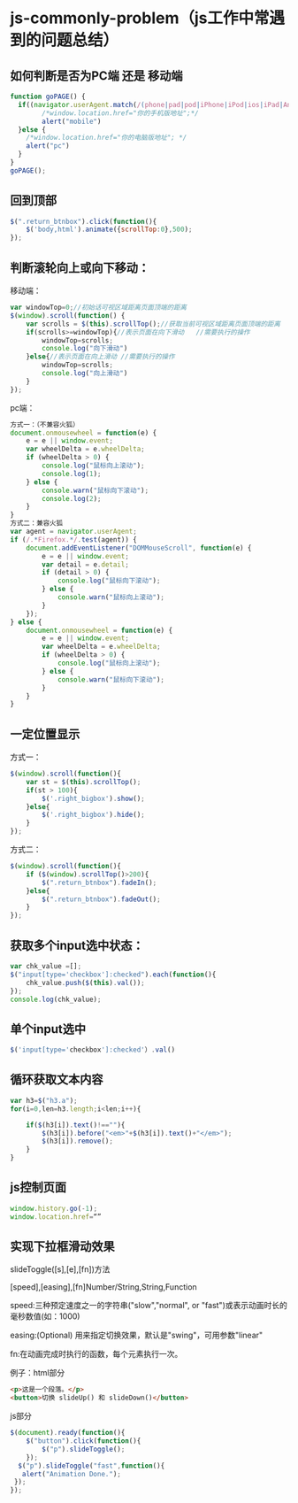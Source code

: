 # js-commonly-problem（js工作中常遇到的问题总结）
## 如何判断是否为PC端 还是 移动端
```js
function goPAGE() {
  if((navigator.userAgent.match(/(phone|pad|pod|iPhone|iPod|ios|iPad|Android|Mobile|BlackBerry|IEMobile|MQQBrowser|JUC|Fennec|wOSBrowser|BrowserNG|WebOS|Symbian|Windows Phone)/i))) {
        /*window.location.href="你的手机版地址";*/
        alert("mobile")
  }else {
    /*window.location.href="你的电脑版地址"; */
    alert("pc")
  }
}
goPAGE();
```
## 回到顶部
```js
$(".return_btnbox").click(function(){
    $('body,html').animate({scrollTop:0},500);
});
```
## 判断滚轮向上或向下移动：
移动端：
```js
var windowTop=0;//初始话可视区域距离页面顶端的距离
$(window).scroll(function() {
    var scrolls = $(this).scrollTop();//获取当前可视区域距离页面顶端的距离
    if(scrolls>=windowTop){//表示页面在向下滑动   //需要执行的操作
        windowTop=scrolls;
        console.log("向下滑动")
    }else{//表示页面在向上滑动 //需要执行的操作
        windowTop=scrolls;
        console.log("向上滑动")
    }
});
```
pc端：
```js
方式一：（不兼容火狐）
document.onmousewheel = function(e) {
    e = e || window.event;
    var wheelDelta = e.wheelDelta;
    if (wheelDelta > 0) {
        console.log("鼠标向上滚动");
        console.log(1);
    } else {
        console.warn("鼠标向下滚动");
        console.log(2);
    }
}
方式二：兼容火狐
var agent = navigator.userAgent;
if (/.*Firefox.*/.test(agent)) {
    document.addEventListener("DOMMouseScroll", function(e) {
        e = e || window.event;
        var detail = e.detail;
        if (detail > 0) {
            console.log("鼠标向下滚动");
        } else {
            console.warn("鼠标向上滚动");
        }
    });
} else {
    document.onmousewheel = function(e) {
        e = e || window.event;
        var wheelDelta = e.wheelDelta;
        if (wheelDelta > 0) {
            console.log("鼠标向上滚动");
        } else {
            console.warn("鼠标向下滚动");
        }
    }
}
```
## 一定位置显示
方式一：
```js
$(window).scroll(function(){
    var st = $(this).scrollTop();
    if(st > 100){
        $('.right_bigbox').show();
    }else{
        $('.right_bigbox').hide();
    }
});
```
方式二：
```js
$(window).scroll(function(){
    if ($(window).scrollTop()>200){
        $(".return_btnbox").fadeIn();
    }else{
        $(".return_btnbox").fadeOut();
    }
});
```
## 获取多个input选中状态：
```js
var chk_value =[];
$("input[type='checkbox']:checked").each(function(){
    chk_value.push($(this).val());
});
console.log(chk_value);
```
## 单个input选中
```js
$('input[type='checkbox']:checked'）.val()
```
## 循环获取文本内容
```js
var h3=$("h3.a");
for(i=0,len=h3.length;i<len;i++){

    if($(h3[i]).text()!==""){
        $(h3[i]).before("<em>"+$(h3[i]).text()+"</em>");
        $(h3[i]).remove();
    }
}
```
## js控制页面 
```js
window.history.go(-1);
window.location.href=“”
```
## 实现下拉框滑动效果
slideToggle([s],[e],[fn])方法

[speed],[easing],[fn]Number/String,String,Function

speed:三种预定速度之一的字符串("slow","normal", or "fast")或表示动画时长的毫秒数值(如：1000)

easing:(Optional) 用来指定切换效果，默认是"swing"，可用参数"linear"

fn:在动画完成时执行的函数，每个元素执行一次。

例子：html部分

```html
<p>这是一个段落。</p>
<button>切换 slideUp() 和 slideDown()</button>
```
js部分
```js
$(document).ready(function(){
	$("button").click(function(){
		$("p").slideToggle();
	});
  $("p").slideToggle("fast",function(){
   alert("Animation Done.");
 });
});
```
